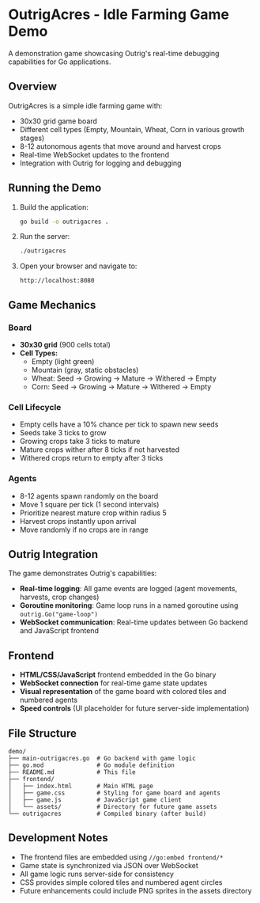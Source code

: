 # OutrigAcres - Idle Farming Game Demo

A demonstration game showcasing Outrig's real-time debugging capabilities for Go applications.

## Overview

OutrigAcres is a simple idle farming game with:

- 30x30 grid game board
- Different cell types (Empty, Mountain, Wheat, Corn in various growth stages)
- 8-12 autonomous agents that move around and harvest crops
- Real-time WebSocket updates to the frontend
- Integration with Outrig for logging and debugging

## Running the Demo

1. Build the application:

    ```bash
    go build -o outrigacres .
    ```

2. Run the server:

    ```bash
    ./outrigacres
    ```

3. Open your browser and navigate to:
    ```
    http://localhost:8080
    ```

## Game Mechanics

### Board

- **30x30 grid** (900 cells total)
- **Cell Types:**
    - Empty (light green)
    - Mountain (gray, static obstacles)
    - Wheat: Seed → Growing → Mature → Withered → Empty
    - Corn: Seed → Growing → Mature → Withered → Empty

### Cell Lifecycle

- Empty cells have a 10% chance per tick to spawn new seeds
- Seeds take 3 ticks to grow
- Growing crops take 3 ticks to mature
- Mature crops wither after 8 ticks if not harvested
- Withered crops return to empty after 3 ticks

### Agents

- 8-12 agents spawn randomly on the board
- Move 1 square per tick (1 second intervals)
- Prioritize nearest mature crop within radius 5
- Harvest crops instantly upon arrival
- Move randomly if no crops are in range

## Outrig Integration

The game demonstrates Outrig's capabilities:

- **Real-time logging**: All game events are logged (agent movements, harvests, crop changes)
- **Goroutine monitoring**: Game loop runs in a named goroutine using `outrig.Go("game-loop")`
- **WebSocket communication**: Real-time updates between Go backend and JavaScript frontend

## Frontend

- **HTML/CSS/JavaScript** frontend embedded in the Go binary
- **WebSocket connection** for real-time game state updates
- **Visual representation** of the game board with colored tiles and numbered agents
- **Speed controls** (UI placeholder for future server-side implementation)

## File Structure

```
demo/
├── main-outrigacres.go  # Go backend with game logic
├── go.mod               # Go module definition
├── README.md            # This file
├── frontend/
│   ├── index.html       # Main HTML page
│   ├── game.css         # Styling for game board and agents
│   ├── game.js          # JavaScript game client
│   └── assets/          # Directory for future game assets
└── outrigacres          # Compiled binary (after build)
```

## Development Notes

- The frontend files are embedded using `//go:embed frontend/*`
- Game state is synchronized via JSON over WebSocket
- All game logic runs server-side for consistency
- CSS provides simple colored tiles and numbered agent circles
- Future enhancements could include PNG sprites in the assets directory
